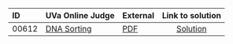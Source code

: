 | ID | UVa Online Judge | External | Link to solution |
|:---|:---|:---|:---:|
| 00612 | [DNA Sorting](https://onlinejudge.org/index.php?option=com_onlinejudge&Itemid=8&category=8&page=show_problem&problem=553) | [PDF](https://onlinejudge.org/external/6/612.pdf) | [Solution](https%3A//github.com/versenyi98/programming-contests/tree/master/UVa%20Online%20Judge/00612%2520-%2520DNA%2520Sorting)|
